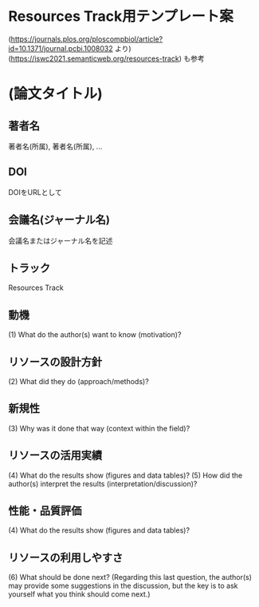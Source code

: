 # Resources Track用テンプレート案
(https://journals.plos.org/ploscompbiol/article?id=10.1371/journal.pcbi.1008032 より)  
(https://iswc2021.semanticweb.org/resources-track) も参考
# (論文タイトル)
## 著者名
著者名(所属), 著者名(所属), ...
## DOI
DOIをURLとして
## 会議名(ジャーナル名)  
会議名またはジャーナル名を記述
## トラック       
Resources Track
## 動機
(1) What do the author(s) want to know (motivation)?
## リソースの設計方針
(2) What did they do (approach/methods)?
## 新規性
(3) Why was it done that way (context within the field)?
## リソースの活用実績
(4) What do the results show (figures and data tables)?
(5) How did the author(s) interpret the results (interpretation/discussion)?
## 性能・品質評価
(4) What do the results show (figures and data tables)?
## リソースの利用しやすさ
(6) What should be done next? (Regarding this last question, the author(s) may provide some suggestions in the discussion, but the key is to ask yourself what you think should come next.)
